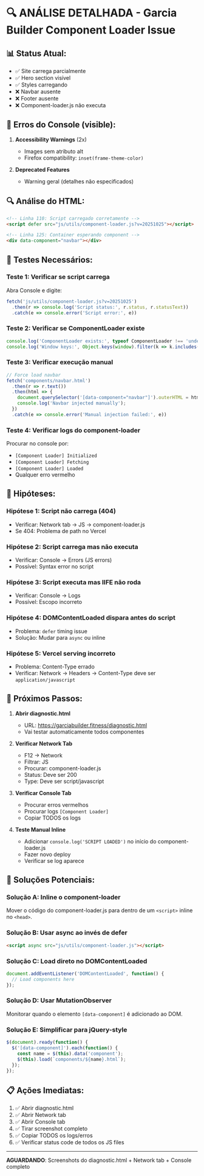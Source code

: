# 🔍 ANÁLISE DETALHADA - Garcia Builder Component Loader Issue

## 📊 Status Atual:
- ✅ Site carrega parcialmente
- ✅ Hero section visível
- ✅ Styles carregando
- ❌ Navbar ausente
- ❌ Footer ausente
- ❌ Component-loader.js não executa

## 🚨 Erros do Console (visible):
1. **Accessibility Warnings** (2x)
   - Images sem atributo alt
   - Firefox compatibility: `inset(frame-theme-color)`

2. **Deprecated Features**
   - Warning geral (detalhes não especificados)

## 🔍 Análise do HTML:
```html
<!-- Linha 110: Script carregado corretamente -->
<script defer src="js/utils/component-loader.js?v=20251025"></script>

<!-- Linha 125: Container esperando component -->
<div data-component="navbar"></div>
```

## 🧪 Testes Necessários:

### **Teste 1: Verificar se script carrega**
Abra Console e digite:
```javascript
fetch('js/utils/component-loader.js?v=20251025')
  .then(r => console.log('Script status:', r.status, r.statusText))
  .catch(e => console.error('Script error:', e))
```

### **Teste 2: Verificar se ComponentLoader existe**
```javascript
console.log('ComponentLoader exists:', typeof ComponentLoader !== 'undefined')
console.log('Window keys:', Object.keys(window).filter(k => k.includes('component')))
```

### **Teste 3: Verificar execução manual**
```javascript
// Force load navbar
fetch('components/navbar.html')
  .then(r => r.text())
  .then(html => {
    document.querySelector('[data-component="navbar"]').outerHTML = html;
    console.log('Navbar injected manually');
  })
  .catch(e => console.error('Manual injection failed:', e))
```

### **Teste 4: Verificar logs do component-loader**
Procurar no console por:
- `[Component Loader] Initialized`
- `[Component Loader] Fetching`
- `[Component Loader] Loaded`
- Qualquer erro vermelho

## 🔬 Hipóteses:

### **Hipótese 1: Script não carrega (404)**
- Verificar: Network tab → JS → component-loader.js
- Se 404: Problema de path no Vercel

### **Hipótese 2: Script carrega mas não executa**
- Verificar: Console → Errors (JS errors)
- Possível: Syntax error no script

### **Hipótese 3: Script executa mas IIFE não roda**
- Verificar: Console → Logs
- Possível: Escopo incorreto

### **Hipótese 4: DOMContentLoaded dispara antes do script**
- Problema: `defer` timing issue
- Solução: Mudar para `async` ou inline

### **Hipótese 5: Vercel serving incorreto**
- Problema: Content-Type errado
- Verificar: Network → Headers → Content-Type deve ser `application/javascript`

## 🎯 Próximos Passos:

1. **Abrir diagnostic.html**
   - URL: https://garciabuilder.fitness/diagnostic.html
   - Vai testar automaticamente todos componentes

2. **Verificar Network Tab**
   - F12 → Network
   - Filtrar: JS
   - Procurar: component-loader.js
   - Status: Deve ser 200
   - Type: Deve ser script/javascript

3. **Verificar Console Tab**
   - Procurar erros vermelhos
   - Procurar logs `[Component Loader]`
   - Copiar TODOS os logs

4. **Teste Manual Inline**
   - Adicionar `console.log('SCRIPT LOADED')` no início do component-loader.js
   - Fazer novo deploy
   - Verificar se log aparece

## 🔧 Soluções Potenciais:

### **Solução A: Inline o component-loader**
Mover o código do component-loader.js para dentro de um `<script>` inline no `<head>`.

### **Solução B: Usar async ao invés de defer**
```html
<script async src="js/utils/component-loader.js"></script>
```

### **Solução C: Load direto no DOMContentLoaded**
```javascript
document.addEventListener('DOMContentLoaded', function() {
  // Load components here
});
```

### **Solução D: Usar MutationObserver**
Monitorar quando o elemento `[data-component]` é adicionado ao DOM.

### **Solução E: Simplificar para jQuery-style**
```javascript
$(document).ready(function() {
  $('[data-component]').each(function() {
    const name = $(this).data('component');
    $(this).load(`components/${name}.html`);
  });
});
```

## 📋 Ações Imediatas:

1. ✅ Abrir diagnostic.html
2. ✅ Abrir Network tab
3. ✅ Abrir Console tab
4. ✅ Tirar screenshot completo
5. ✅ Copiar TODOS os logs/erros
6. ✅ Verificar status code de todos os JS files

---

**AGUARDANDO**: Screenshots do diagnostic.html + Network tab + Console completo
